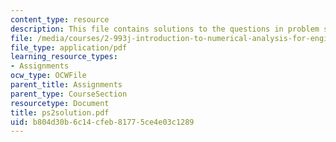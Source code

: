 ```yaml
---
content_type: resource
description: This file contains solutions to the questions in problem set 2.
file: /media/courses/2-993j-introduction-to-numerical-analysis-for-engineering-13-002j-spring-2005/b804d30b6c14cfeb81775ce4e03c1289_ps2solution.pdf
file_type: application/pdf
learning_resource_types:
- Assignments
ocw_type: OCWFile
parent_title: Assignments
parent_type: CourseSection
resourcetype: Document
title: ps2solution.pdf
uid: b804d30b-6c14-cfeb-8177-5ce4e03c1289
---
```

